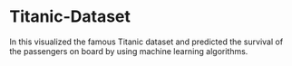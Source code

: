 # Titanic-Dataset
In this visualized the famous Titanic dataset and predicted the survival of the passengers on board by using machine learning algorithms.
